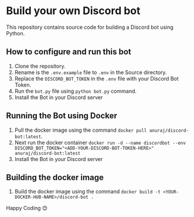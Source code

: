 # Build your own Discord bot

This repository contains source code for building a Discord bot using Python.

## How to configure and run this bot

1. Clone the repository.
2. Rename is the `.env.example` file to `.env` in the Source directory.
3. Replace the `DISCORD_BOT_TOKEN` in the `.env` file with your Discord Bot Token.
4. Run the `bot.py` file using `python bot.py` command.
5. Install the Bot in your Discord server

## Running the Bot using Docker

1. Pull the docker image using the command `docker pull anuraj/discord-bot:latest`.
2. Next run the docker container `docker run -d --name discordbot --env DISCORD_BOT_TOKEN="<ADD-YOUR-DISCORD-BOT-TOKEN-HERE>" anuraj/discord-bot:latest`
3. Install the Bot in your Discord server

## Building the docker image

1. Build the docker image using the command `docker build -t <YOUR-DOCKER-HUB-NAME>/discord-bot .`

Happy Coding 😊